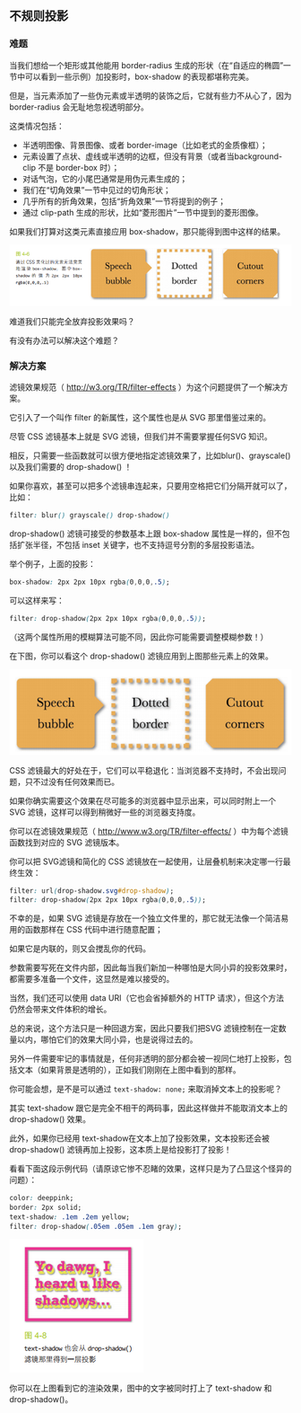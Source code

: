 ## 不规则投影

### 难题

当我们想给一个矩形或其他能用 border-radius 生成的形状（在“自适应的椭圆”一节中可以看到一些示例）加投影时，box-shadow 的表现都堪称完美。

但是，当元素添加了一些伪元素或半透明的装饰之后，它就有些力不从心了，因为 border-radius 会无耻地忽视透明部分。

这类情况包括：

- 半透明图像、背景图像、或者 border-image（比如老式的金质像框）；
- 元素设置了点状、虚线或半透明的边框，但没有背景（或者当background-clip 不是 border-box 时）；
- 对话气泡，它的小尾巴通常是用伪元素生成的；
- 我们在“切角效果”一节中见过的切角形状；
- 几乎所有的折角效果，包括“折角效果”一节将提到的例子；
- 通过 clip-path 生成的形状，比如“菱形图片”一节中提到的菱形图像。

如果我们打算对这类元素直接应用 box-shadow，那只能得到图中这样的结果。

![16-1](https://github.com/Artila/CSS/blob/master/CSS%20SECRETS/%E7%AC%AC4%E7%AB%A0%20%E8%A7%86%E8%A7%89%E6%95%88%E6%9E%9C/images/16-1.PNG)

难道我们只能完全放弃投影效果吗？

有没有办法可以解决这个难题？



### 解决方案

滤镜效果规范（ http://w3.org/TR/filter-effects ）为这个问题提供了一个解决方案。

它引入了一个叫作 filter 的新属性，这个属性也是从 SVG 那里借鉴过来的。

尽管 CSS 滤镜基本上就是 SVG 滤镜，但我们并不需要掌握任何SVG 知识。

相反，只需要一些函数就可以很方便地指定滤镜效果了，比如blur()、grayscale() 以及我们需要的 drop-shadow() ！

如果你喜欢，甚至可以把多个滤镜串连起来，只要用空格把它们分隔开就可以了，比如：

```css
filter: blur() grayscale() drop-shadow()
```

drop-shadow() 滤镜可接受的参数基本上跟 box-shadow 属性是一样的，但不包括扩张半径，不包括 inset 关键字，也不支持逗号分割的多层投影语法。

举个例子，上面的投影：

```css
box-shadow: 2px 2px 10px rgba(0,0,0,.5);
```

可以这样来写：

```css
filter: drop-shadow(2px 2px 10px rgba(0,0,0,.5));
```

（这两个属性所用的模糊算法可能不同，因此你可能需要调整模糊参数！）

在下图，你可以看这个 drop-shadow() 滤镜应用到上图那些元素上的效果。

![16-2](https://github.com/Artila/CSS/blob/master/CSS%20SECRETS/%E7%AC%AC4%E7%AB%A0%20%E8%A7%86%E8%A7%89%E6%95%88%E6%9E%9C/images/16-2.PNG)

CSS 滤镜最大的好处在于，它们可以平稳退化：当浏览器不支持时，不会出现问题，只不过没有任何效果而已。

如果你确实需要这个效果在尽可能多的浏览器中显示出来，可以同时附上一个 SVG 滤镜，这样可以得到稍微好一些的浏览器支持度。

你可以在滤镜效果规范（ http://www.w3.org/TR/filter-effects/ ）中为每个滤镜函数找到对应的 SVG 滤镜版本。

你可以把 SVG滤镜和简化的 CSS 滤镜放在一起使用，让层叠机制来决定哪一行最终生效：

```css
filter: url(drop-shadow.svg#drop-shadow);
filter: drop-shadow(2px 2px 10px rgba(0,0,0,.5));
```

不幸的是，如果 SVG 滤镜是存放在一个独立文件里的，那它就无法像一个简洁易用的函数那样在 CSS 代码中进行随意配置；

如果它是内联的，则又会搅乱你的代码。

参数需要写死在文件内部，因此每当我们新加一种哪怕是大同小异的投影效果时，都需要多准备一个文件，这显然是难以接受的。

当然，我们还可以使用 data URI（它也会省掉额外的 HTTP 请求），但这个方法仍然会带来文件体积的增长。

总的来说，这个方法只是一种回退方案，因此只要我们把SVG 滤镜控制在一定数量以内，哪怕它们的效果大同小异，也是说得过去的。

另外一件需要牢记的事情就是，任何非透明的部分都会被一视同仁地打上投影，包括文本（如果背景是透明的），正如我们刚刚在上图中看到的那样。

你可能会想，是不是可以通过 `text-shadow: none;` 来取消掉文本上的投影呢？

其实 text-shadow 跟它是完全不相干的两码事，因此这样做并不能取消文本上的 drop-shadow() 效果。

此外，如果你已经用 text-shadow在文本上加了投影效果，文本投影还会被 drop-shadow() 滤镜再加上投影，这本质上是给投影打了投影！

看看下面这段示例代码（请原谅它惨不忍睹的效果，这样只是为了凸显这个怪异的问题）：

```css
color: deeppink;
border: 2px solid;
text-shadow: .1em .2em yellow;
filter: drop-shadow(.05em .05em .1em gray);
```

![16-3](https://github.com/Artila/CSS/blob/master/CSS%20SECRETS/%E7%AC%AC4%E7%AB%A0%20%E8%A7%86%E8%A7%89%E6%95%88%E6%9E%9C/images/16-3.PNG)

你可以在上图看到它的渲染效果，图中的文字被同时打上了 text-shadow 和 drop-shadow()。
